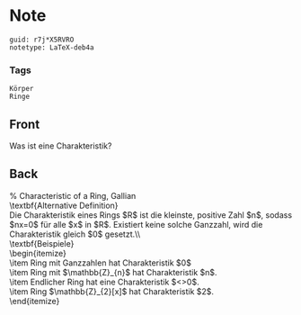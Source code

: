 # Note
```
guid: r7j*X5RVRO
notetype: LaTeX-deb4a
```

### Tags
```
Körper
Ringe
```

## Front
Was ist eine Charakteristik?

## Back
<div>% Characteristic of a Ring, Gallian</div><div>
</div>\textbf{Alternative Definition}<div>
</div><div>Die Charakteristik eines Rings $R$ ist die kleinste, positive Zahl $n$, sodass $nx=0$ für alle $x$ in $R$. Existiert keine solche Ganzzahl, wird die Charakteristik gleich $0$ gesetzt.\\</div><div>
</div><div>\textbf{Beispiele}</div><div>\begin{itemize}</div><div><span>\item Ring mit Ganzzahlen hat Charakteristik $0$</span></div><div><span>\item Ring mit $\mathbb{Z}_{n}$ hat Charakteristik $n$. </span>
</div><div><span>\item Endlicher Ring hat eine Charakteristik $<>0$.</span></div><div><span>\item Ring </span><span>$\mathbb{Z}_{2}[x]$ hat Charakteristik $2$.</span></div><div><span>\end{itemize}</span></div>
